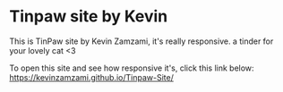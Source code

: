 # Tinpaw site by Kevin
This is TinPaw site by Kevin Zamzami, it's really responsive.
a tinder for your lovely cat <3

To open this site and see how responsive it's, click this link below:
https://kevinzamzami.github.io/Tinpaw-Site/
